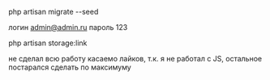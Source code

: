 php artisan migrate --seed

логин admin@admin.ru
пароль 123

php artisan storage:link


не сделал всю работу касаемо лайков, т.к. я не работал с JS, остальное постарался сделать по максимуму
